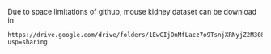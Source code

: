 Due to space limitations of github, mouse kidney dataset can be download in

    https://drive.google.com/drive/folders/1EwCIjOnMfLacz7o9TsnjXRNyjZ2M308j?usp=sharing

